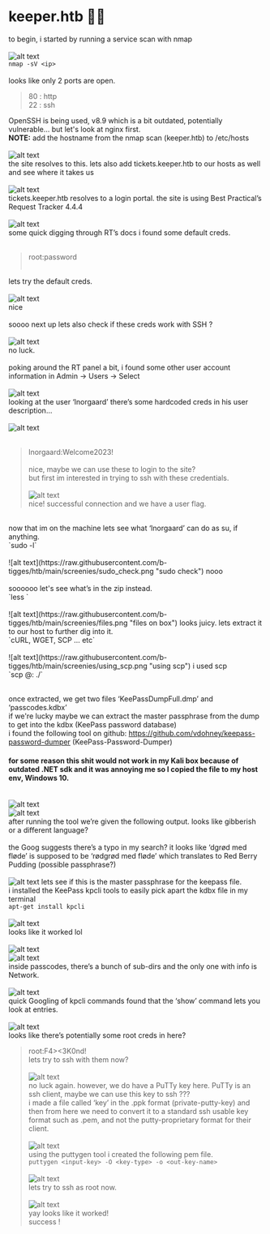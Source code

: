 # keeper.htb 🐱‍👤

to begin, i started by running a service scan with nmap <br><br>
![alt text](https://raw.githubusercontent.com/b-tigges/htb/main/screenies/nmap.png "initial nmap scan")<br>
`nmap -sV <ip>` <br><br>
looks like only 2 ports are open. <br>
> 80 : http <br>
> 22 : ssh <br>


OpenSSH is being used, v8.9 which is a bit outdated, potentially vulnerable… but let's look at nginx first. <br>
**NOTE:** add the hostname from the nmap scan (keeper.htb) to /etc/hosts <br><br>
![alt text](https://raw.githubusercontent.com/b-tigges/htb/main/screenies/website.png "website langing page")<br>
the site resolves to this. lets also add tickets.keeper.htb to our hosts as well and see where it takes us <br><br>
![alt text](https://raw.githubusercontent.com/b-tigges/htb/main/screenies/login_portal.png "login portal")<br>
tickets.keeper.htb resolves to a login portal. the site is using Best Practical’s Request Tracker 4.4.4 <br><br>
![alt text](https://raw.githubusercontent.com/b-tigges/htb/main/screenies/wiki_page.png "RT documentation")<br>
some quick digging through RT’s docs i found some default creds. 
<br><br>
> root:password
<br><br>

lets try the default creds. <br><br>
![alt text](https://raw.githubusercontent.com/b-tigges/htb/main/screenies/login_as_root.png "default creds") <br>
nice <br>
<br>
soooo next up lets also check if these creds work with SSH ? <br><br>
![alt text](https://raw.githubusercontent.com/b-tigges/htb/main/screenies/ssh1.png "ssh fail") <br>
no luck. <br>
<br>
poking around the RT panel a bit, i found some other user account information in Admin -> Users -> Select <br><br>
![alt text](https://raw.githubusercontent.com/b-tigges/htb/main/screenies/users.png "user accounts") <br>
looking at the user ‘lnorgaard’ there’s some hardcoded creds in his user description… <br><br>
![alt text](https://raw.githubusercontent.com/b-tigges/htb/main/screenies/user_comment.png "user description") <br><br>
> lnorgaard:Welcome2023!
<br><br>
nice, maybe we can use these to login to the site? <br>
but first im interested in trying to ssh with these credentials. <br><br>
![alt text](https://raw.githubusercontent.com/b-tigges/htb/main/screenies/ssh2.png "ssh success") <br>
nice! successful connection and we have a user flag. <br>
<br>
now that im on the machine lets see what ‘lnorgaard’ can do as su, if anything. <br>
`sudo -l` <br><br>
![alt text](https://raw.githubusercontent.com/b-tigges/htb/main/screenies/sudo_check.png "sudo check")
nooo <br>
<br>
soooooo let's see what’s in the zip instead. <br>
`less <file>` <br><br>
![alt text](https://raw.githubusercontent.com/b-tigges/htb/main/screenies/files.png "files on box")
looks juicy. lets extract it to our host to further dig into it. <br>
`cURL, WGET, SCP … etc` <br><br>
![alt text](https://raw.githubusercontent.com/b-tigges/htb/main/screenies/using_scp.png "using scp")
i used scp <br>
`scp <user>@<ip>:<file> ./<out-file>` <br><br>

once extracted, we get two files ‘KeePassDumpFull.dmp’ and ‘passcodes.kdbx’ <br>
if we're lucky maybe we can extract the master passphrase from the dump to get into the kdbx (KeePass password database) <br>
i found the following tool on github: https://github.com/vdohney/keepass-password-dumper (KeePass-Password-Dumper) <br>
#### for some reason this shit would not work in my Kali box because of outdated .NET sdk and it was annoying me so I copied the file to my host env, Windows 10. <br><br>
![alt text](https://raw.githubusercontent.com/b-tigges/htb/main/screenies/keepass_crack1.png "using keepass dumper") <br>
![alt text](https://raw.githubusercontent.com/b-tigges/htb/main/screenies/keepass_crack2.png "using keepass dumper") <br>
after running the tool we’re given the following output. looks like gibberish or a different language? <br>
<br>
the Goog suggests there’s a typo in my search? it looks like ‘dgrød med fløde’ is supposed to be ‘rødgrød med fløde’ which translates to Red Berry Pudding (possible passphrase?) <br><br>
![alt text](https://raw.githubusercontent.com/b-tigges/htb/main/screenies/google1.png  "google results")
lets see if this is the master passphrase for the keepass file. <br>
i installed the KeePass kpcli tools to easily pick apart the kdbx file in my terminal <br>
`apt-get install kpcli` <br><br>
![alt text](https://raw.githubusercontent.com/b-tigges/htb/main/screenies/kpcli.png "kpcli usage") <br>
looks like it worked lol <br><br>
![alt text](https://raw.githubusercontent.com/b-tigges/htb/main/screenies/kpcli2.png "kpcli") <br>
![alt text](https://raw.githubusercontent.com/b-tigges/htb/main/screenies/kpcli3.png "more kpcli") <br>
inside passcodes, there’s a bunch of sub-dirs and the only one with info is Network. <br><br>
![alt text](https://raw.githubusercontent.com/b-tigges/htb/main/screenies/kpcli4.png "more more kpcli") <br>
quick Googling of kpcli commands found that the ‘show’ command lets you look at entries. <br><br>
![alt text](https://raw.githubusercontent.com/b-tigges/htb/main/screenies/kpcli5.png "juicy stuff") <br>
looks like there’s potentially some root creds in here? <br>
> root:F4><3K0nd! <br>
lets try to ssh with them now? <br><br>
![alt text](https://raw.githubusercontent.com/b-tigges/htb/main/screenies/ssh3.png "ssh fail again") <br>
no luck again. however, we do have a PuTTy key here. PuTTy is an ssh client, maybe we can use this key to ssh ??? <br>
i made a file called ‘key’ in the .ppk format (private-putty-key) and then from here we need to convert it to a standard ssh usable key format such as .pem, and not the putty-proprietary format for their client. <br><br>
![alt text](https://raw.githubusercontent.com/b-tigges/htb/main/screenies/key_making.png "epic ssh key") <br>
using the puttygen tool i created the following pem file.<br>
`puttygen <input-key> -O <key-type> -o <out-key-name>` <br><br>
![alt text](https://raw.githubusercontent.com/b-tigges/htb/main/screenies/puttygen.png "new pem") <br>
lets try to ssh as root now. <br><br>
![alt text](https://raw.githubusercontent.com/b-tigges/htb/main/screenies/ssh5.png "root") <br>
yay looks like it worked! <br>
success !
